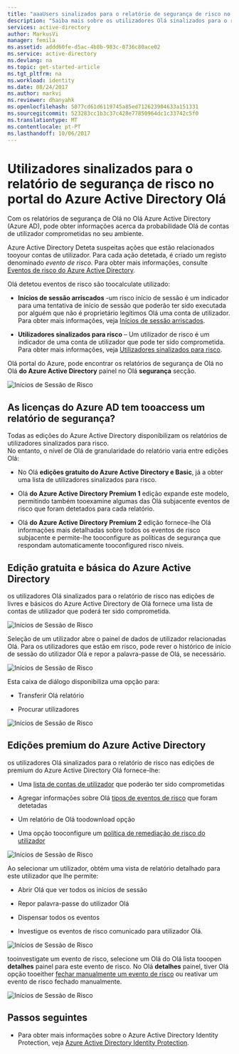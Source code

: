 ```yaml
---
title: "aaaUsers sinalizados para o relatório de segurança de risco no portal do Azure Active Directory Olá | Microsoft Docs"
description: "Saiba mais sobre os utilizadores Olá sinalizados para o relatório de segurança de risco no portal do Azure Active Directory Olá"
services: active-directory
author: MarkusVi
manager: femila
ms.assetid: addd60fe-d5ac-4b8b-983c-0736c80ace02
ms.service: active-directory
ms.devlang: na
ms.topic: get-started-article
ms.tgt_pltfrm: na
ms.workload: identity
ms.date: 08/24/2017
ms.author: markvi
ms.reviewer: dhanyahk
ms.openlocfilehash: 5077cd61d6119745a85ed712623904633a151331
ms.sourcegitcommit: 523283cc1b3c37c428e77850964dc1c33742c5f0
ms.translationtype: MT
ms.contentlocale: pt-PT
ms.lasthandoff: 10/06/2017
---
```

# <a name="users-flagged-for-risk-security-report-in-hello-azure-active-directory-portal"></a>Utilizadores sinalizados para o relatório de segurança de risco no portal do Azure Active Directory Olá

Com os relatórios de segurança de Olá no Olá Azure Active Directory (Azure AD), pode obter informações acerca da probabilidade Olá de contas de utilizador comprometidas no seu ambiente. 

Azure Active Directory Deteta suspeitas ações que estão relacionados tooyour contas de utilizador. Para cada ação detetada, é criado um registo denominado *evento de risco*. Para obter mais informações, consulte [Eventos de risco do Azure Active Directory](active-directory-identity-protection-risk-events.md). 

Olá detetou eventos de risco são toocalculate utilizado:

- **Inícios de sessão arriscados** -um risco início de sessão é um indicador para uma tentativa de início de sessão que poderão ter sido executada por alguém que não é proprietário legítimos Olá uma conta de utilizador. Para obter mais informações, veja [Inícios de sessão arriscados](active-directory-identityprotection.md#risky-sign-ins). 

- **Utilizadores sinalizados para risco** – Um utilizador de risco é um indicador de uma conta de utilizador que pode ter sido comprometida. Para obter mais informações, veja [Utilizadores sinalizados para risco](active-directory-identityprotection.md#users-flagged-for-risk).  

Olá portal do Azure, pode encontrar os relatórios de segurança de Olá no Olá **do Azure Active Directory** painel no Olá **segurança** secção.  

![Inícios de Sessão de Risco](./media/active-directory-reporting-security-user-at-risk/10.png)



## <a name="what-azure-ad-license-do-you-need-tooaccess-a-security-report"></a>As licenças do Azure AD tem tooaccess um relatório de segurança?  

Todas as edições do Azure Active Directory disponibilizam os relatórios de utilizadores sinalizados para risco.  
No entanto, o nível de Olá de granularidade do relatório varia entre edições Olá: 

- No Olá **edições gratuito do Azure Active Directory e Basic**, já a obter uma lista de utilizadores sinalizados para risco. 

- Olá **do Azure Active Directory Premium 1** edição expande este modelo, permitindo também tooexamine algumas das Olá subjacente eventos de risco que foram detetados para cada relatório. 

- Olá **do Azure Active Directory Premium 2** edição fornece-lhe Olá informações mais detalhadas sobre todos os eventos de risco subjacente e permite-lhe tooconfigure as políticas de segurança que respondam automaticamente tooconfigured risco níveis.



## <a name="azure-active-directory-free-and-basic-edition"></a>Edição gratuita e básica do Azure Active Directory

os utilizadores Olá sinalizados para o relatório de risco nas edições de livres e básicos do Azure Active Directory de Olá fornece uma lista de contas de utilizador que poderá ter sido comprometida. 


![Inícios de Sessão de Risco](./media/active-directory-reporting-security-user-at-risk/03.png)

Seleção de um utilizador abre o painel de dados de utilizador relacionadas Olá.
Para os utilizadores que estão em risco, pode rever o histórico de início de sessão do utilizador Olá e repor a palavra-passe de Olá, se necessário.

![Inícios de Sessão de Risco](./media/active-directory-reporting-security-user-at-risk/46.png)


Esta caixa de diálogo disponibiliza uma opção para:

- Transferir Olá relatório

- Procurar utilizadores

![Inícios de Sessão de Risco](./media/active-directory-reporting-security-user-at-risk/16.png)


## <a name="azure-active-directory-premium-editions"></a>Edições premium do Azure Active Directory

os utilizadores Olá sinalizados para o relatório de risco nas edições de premium do Azure Active Directory Olá fornece-lhe:

- Uma [lista de contas de utilizador](active-directory-identityprotection.md#users-flagged-for-risk) que poderão ter sido comprometidas 

- Agregar informações sobre Olá [tipos de eventos de risco](active-directory-identity-protection-risk-events.md) que foram detetadas

- Um relatório de Olá toodownload opção

- Uma opção tooconfigure um [política de remediação de risco do utilizador](active-directory-identityprotection.md#user-risk-security-policy)  


![Inícios de Sessão de Risco](./media/active-directory-reporting-security-user-at-risk/71.png)

Ao selecionar um utilizador, obtém uma vista de relatório detalhado para este utilizador que lhe permite:

- Abrir Olá que ver todos os inícios de sessão

- Repor palavra-passe do utilizador Olá

- Dispensar todos os eventos

- Investigue os eventos de risco comunicado para utilizador Olá. 


![Inícios de Sessão de Risco](./media/active-directory-reporting-security-user-at-risk/324.png)


tooinvestigate um evento de risco, selecione um Olá do Olá lista tooopen **detalhes** painel para este evento de risco. No Olá **detalhes** painel, tiver Olá opção tooeither [fechar manualmente um evento de risco](active-directory-identityprotection.md#closing-risk-events-manually) ou reativar um evento de risco fechado manualmente. 


![Inícios de Sessão de Risco](./media/active-directory-reporting-security-user-at-risk/325.png)



## <a name="next-steps"></a>Passos seguintes

- Para obter mais informações sobre o Azure Active Directory Identity Protection, veja [Azure Active Directory Identity Protection](active-directory-identityprotection.md).


